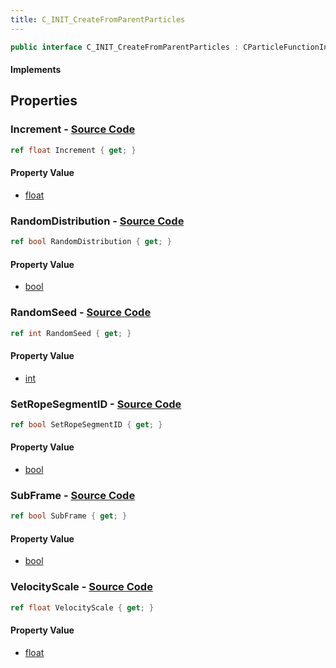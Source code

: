 ```yaml
---
title: C_INIT_CreateFromParentParticles
---
```


```csharp
public interface C_INIT_CreateFromParentParticles : CParticleFunctionInitializer, CParticleFunction, ISchemaClass<CParticleFunction>, ISchemaClass<CParticleFunctionInitializer>, ISchemaClass<C_INIT_CreateFromParentParticles>, ISchemaField, ISchemaClass, INativeHandle
```

#### Implements

## Properties

### **Increment** - [Source Code](https://github.com/swiftly-solution/swiftlys2/blob/main/managed/src/SwiftlyS2.Generated/Schemas/Interfaces/C_INIT_CreateFromParentParticles.cs#L18)

```csharp
ref float Increment { get; }
```

#### Property Value

- [float](https://learn.microsoft.com/dotnet/api/system.single)

### **RandomDistribution** - [Source Code](https://github.com/swiftly-solution/swiftlys2/blob/main/managed/src/SwiftlyS2.Generated/Schemas/Interfaces/C_INIT_CreateFromParentParticles.cs#L20)

```csharp
ref bool RandomDistribution { get; }
```

#### Property Value

- [bool](https://learn.microsoft.com/dotnet/api/system.boolean)

### **RandomSeed** - [Source Code](https://github.com/swiftly-solution/swiftlys2/blob/main/managed/src/SwiftlyS2.Generated/Schemas/Interfaces/C_INIT_CreateFromParentParticles.cs#L22)

```csharp
ref int RandomSeed { get; }
```

#### Property Value

- [int](https://learn.microsoft.com/dotnet/api/system.int32)

### **SetRopeSegmentID** - [Source Code](https://github.com/swiftly-solution/swiftlys2/blob/main/managed/src/SwiftlyS2.Generated/Schemas/Interfaces/C_INIT_CreateFromParentParticles.cs#L26)

```csharp
ref bool SetRopeSegmentID { get; }
```

#### Property Value

- [bool](https://learn.microsoft.com/dotnet/api/system.boolean)

### **SubFrame** - [Source Code](https://github.com/swiftly-solution/swiftlys2/blob/main/managed/src/SwiftlyS2.Generated/Schemas/Interfaces/C_INIT_CreateFromParentParticles.cs#L24)

```csharp
ref bool SubFrame { get; }
```

#### Property Value

- [bool](https://learn.microsoft.com/dotnet/api/system.boolean)

### **VelocityScale** - [Source Code](https://github.com/swiftly-solution/swiftlys2/blob/main/managed/src/SwiftlyS2.Generated/Schemas/Interfaces/C_INIT_CreateFromParentParticles.cs#L16)

```csharp
ref float VelocityScale { get; }
```

#### Property Value

- [float](https://learn.microsoft.com/dotnet/api/system.single)

